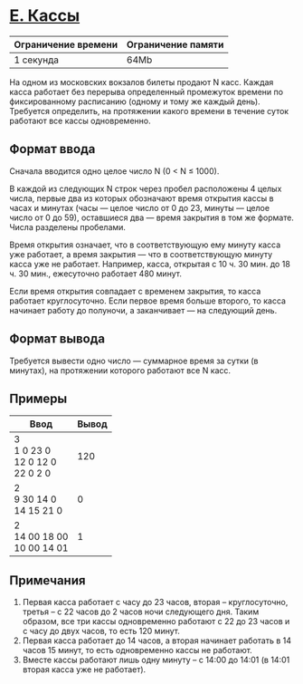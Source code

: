 # [E. Кассы](https://contest.yandex.ru/contest/27883/problems/E/ "Ссылка на сайт с задачей")
| Ограничение времени | Ограничение памяти |
| -|-|
| 1 секунда | 64Mb |

На одном из московских вокзалов билеты продают N касс. Каждая касса работает без перерыва определенный промежуток времени по фиксированному расписанию (одному и тому же каждый день). Требуется определить, на протяжении какого времени в течение суток работают все кассы одновременно.

## Формат ввода

Сначала вводится одно целое число N (0 < N ≤ 1000).

В каждой из следующих N строк через пробел расположены 4 целых числа, первые два из которых обозначают время открытия кассы в часах и минутах (часы — целое число от 0 до 23, минуты — целое число от 0 до 59), оставшиеся два — время закрытия в том же формате. Числа разделены пробелами.

Время открытия означает, что в соответствующую ему минуту касса уже работает, а время закрытия — что в соответствующую минуту касса уже не работает. Например, касса, открытая с 10 ч. 30 мин. до 18 ч. 30 мин., ежесуточно работает 480 минут.

Если время открытия совпадает с временем закрытия, то касса работает круглосуточно. Если первое время больше второго, то касса начинает работу до полуночи, а заканчивает — на следующий день.

## Формат вывода

Требуется вывести одно число — суммарное время за сутки (в минутах), на протяжении которого работают все N касс.

## Примеры

| Ввод | Вывод |
| -|-|
| 3</br>1 0 23 0</br>12 0 12 0</br>22 0 2 0 | 120 |
| 2</br>9 30 14 0</br>14 15 21 0 | 0 |
| 2</br>14 00 18 00</br>10 00 14 01 | 1 |

## Примечания

1. Первая касса работает с часу до 23 часов, вторая – круглосуточно, третья – с 22 часов до 2 часов ночи следующего дня. Таким образом, все три кассы одновременно работают с 22 до 23 часов и с часу до двух часов, то есть 120 минут.
2. Первая касса работает до 14 часов, а вторая начинает работать в 14 часов 15 минут, то есть одновременно кассы не работают.
3. Вместе кассы работают лишь одну минуту – с 14:00 до 14:01 (в 14:01 вторая касса уже не работает).